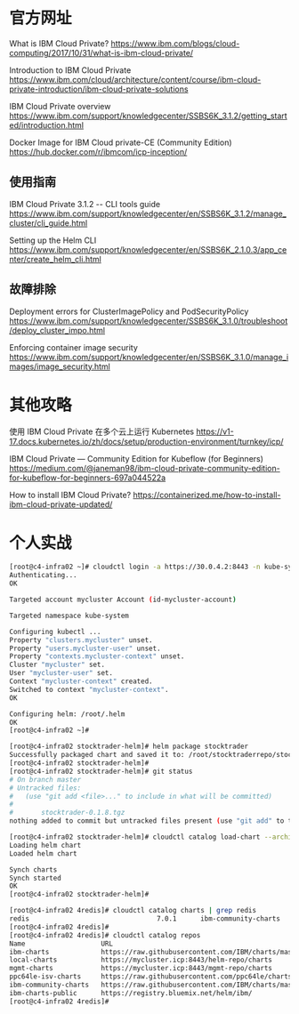 
# 官方网址

What is IBM Cloud Private? https://www.ibm.com/blogs/cloud-computing/2017/10/31/what-is-ibm-cloud-private/

Introduction to IBM Cloud Private https://www.ibm.com/cloud/architecture/content/course/ibm-cloud-private-introduction/ibm-cloud-private-solutions

IBM Cloud Private overview https://www.ibm.com/support/knowledgecenter/SSBS6K_3.1.2/getting_started/introduction.html

Docker Image for IBM Cloud private-CE (Community Edition) https://hub.docker.com/r/ibmcom/icp-inception/

## 使用指南

IBM Cloud Private 3.1.2 -- CLI tools guide https://www.ibm.com/support/knowledgecenter/en/SSBS6K_3.1.2/manage_cluster/cli_guide.html

Setting up the Helm CLI https://www.ibm.com/support/knowledgecenter/en/SSBS6K_2.1.0.3/app_center/create_helm_cli.html

## 故障排除

Deployment errors for ClusterImagePolicy and PodSecurityPolicy https://www.ibm.com/support/knowledgecenter/SSBS6K_3.1.0/troubleshoot/deploy_cluster_impo.html

Enforcing container image security https://www.ibm.com/support/knowledgecenter/en/SSBS6K_3.1.0/manage_images/image_security.html

# 其他攻略

使用 IBM Cloud Private 在多个云上运行 Kubernetes https://v1-17.docs.kubernetes.io/zh/docs/setup/production-environment/turnkey/icp/

IBM Cloud Private — Community Edition for Kubeflow (for Beginners) https://medium.com/@janeman98/ibm-cloud-private-community-edition-for-kubeflow-for-beginners-697a044522a

How to install IBM Cloud Private? https://containerized.me/how-to-install-ibm-cloud-private-updated/

# 个人实战

```sh
[root@c4-infra02 ~]# cloudctl login -a https://30.0.4.2:8443 -n kube-system --skip-ssl-validation -u admin -p ${PASSWD}
Authenticating...
OK

Targeted account mycluster Account (id-mycluster-account)

Targeted namespace kube-system

Configuring kubectl ...
Property "clusters.mycluster" unset.
Property "users.mycluster-user" unset.
Property "contexts.mycluster-context" unset.
Cluster "mycluster" set.
User "mycluster-user" set.
Context "mycluster-context" created.
Switched to context "mycluster-context".
OK

Configuring helm: /root/.helm
OK
[root@c4-infra02 ~]#
```

```sh
[root@c4-infra02 stocktrader-helm]# helm package stocktrader
Successfully packaged chart and saved it to: /root/stocktraderrepo/stocktrader-helm/stocktrader-0.1.8.tgz
[root@c4-infra02 stocktrader-helm]#
[root@c4-infra02 stocktrader-helm]# git status
# On branch master
# Untracked files:
#   (use "git add <file>..." to include in what will be committed)
#
#       stocktrader-0.1.8.tgz
nothing added to commit but untracked files present (use "git add" to track)

[root@c4-infra02 stocktrader-helm]# cloudctl catalog load-chart --archive stocktrader-0.1.8.tgz --repo local-charts
Loading helm chart
Loaded helm chart

Synch charts
Synch started
OK
[root@c4-infra02 stocktrader-helm]#
```
```sh
[root@c4-infra02 4redis]# cloudctl catalog charts | grep redis
redis                                7.0.1      ibm-community-charts   Open source, advanced key-value store.
[root@c4-infra02 4redis]#
[root@c4-infra02 4redis]# cloudctl catalog repos
Name                   URL                                                                    Local
ibm-charts             https://raw.githubusercontent.com/IBM/charts/master/repo/stable/       false
local-charts           https://mycluster.icp:8443/helm-repo/charts                            true
mgmt-charts            https://mycluster.icp:8443/mgmt-repo/charts                            true
ppc64le-isv-charts     https://raw.githubusercontent.com/ppc64le/charts/master/repo/stable/   false
ibm-community-charts   https://raw.githubusercontent.com/IBM/charts/master/repo/community/    false
ibm-charts-public      https://registry.bluemix.net/helm/ibm/                                 false
[root@c4-infra02 4redis]#
```
